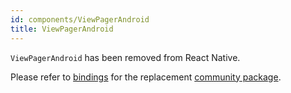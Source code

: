 ```yaml
---
id: components/ViewPagerAndroid
title: ViewPagerAndroid
---
```


`ViewPagerAndroid` has been removed from React Native.

Please refer to [bindings](https://github.com/reason-react-native/viewpager) for
the replacement
[community package](https://github.com/callstack/react-native-viewpager).
